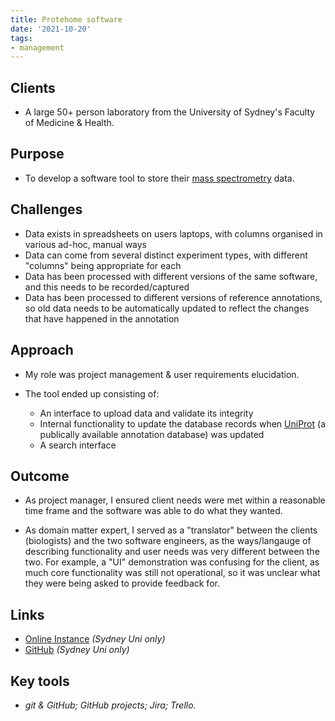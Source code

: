 ```yaml
---
title: Protehome software
date: '2021-10-20'
tags:
- management
---
```

## Clients

- A large 50+ person laboratory from the University of Sydney's Faculty of Medicine & Health.


## Purpose

- To develop a software tool to store their [mass spectrometry](https://en.wikipedia.org/wiki/Mass_spectrometry) data.


## Challenges

- Data exists in spreadsheets on users laptops, with columns organised in various ad-hoc, manual ways
- Data can come from several distinct experiment types, with different "columns" being appropriate for each
- Data has been processed with different versions of the same software, and this needs to be recorded/captured
- Data has been processed to different versions of reference annotations, so old data needs to be automatically updated to reflect the changes that have happened in the annotation

## Approach

- My role was project management & user requirements elucidation.

- The tool ended up consisting of:
    - An interface to upload data and validate its integrity
    - Internal functionality to update the database records when [UniProt](https://www.uniprot.org/) (a publically available annotation database) was updated
    - A search interface


## Outcome

- As project manager, I ensured client needs were met within a reasonable time frame and the software was able to do what they wanted. 

- As domain matter expert, I served as a "translator" between the clients (biologists) and the two software engineers, as the ways/langauge of describing functionality and user needs was very different between the two. For example, a "UI" demonstration was confusing for the client, as much core functionality was still not operational, so it was unclear what they were being asked to provide feedback for.


## Links 

- [Online Instance](protehome.sydney.edu.au/) *(Sydney Uni only)*
- [GitHub](https://github.sydney.edu.au/informatics/pipe312-protehome-system) *(Sydney Uni only)*

## Key tools

- *git & GitHub; GitHub projects; Jira; Trello.*

